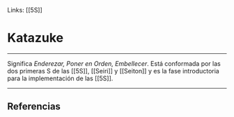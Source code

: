 Links: [[5S]]

# Katazuke
---

Significa *Enderezar, Poner en Orden, Embellecer*. Está conformada por las dos primeras S de las [[5S]], [[Seiri]] y [[Seiton]] y es la fase introductoria para la implementación de las [[5S]].



---

## Referencias